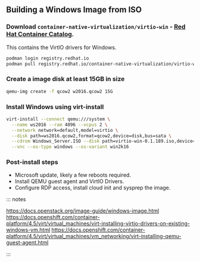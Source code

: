 Building a Windows Image from ISO
---------------------------------

### Download `container-native-virtualization/virtio-win` - [Red Hat Container Catalog](https://catalog.redhat.com/software/containers/container-native-virtualization/virtio-win/5c8a9ce65a13464733ed0946).

This contains the VirtIO drivers for Windows.

```bash
podman login registry.redhat.io
podman pull registry.redhat.io/container-native-virtualization/virtio-win
```

### Create a image disk at least 15GB in size

```bash
qemu-img create -f qcow2 w2016.qcow2 15G
```

### Install Windows using virt-install

```bash
virt-install --connect qemu:///system \
  --name ws2016 --ram 4096 --vcpus 2 \
  --network network=default,model=virtio \
  --disk path=ws2016.qcow2,format=qcow2,device=disk,bus=sata \
  --cdrom Windows_Server.ISO --disk path=virtio-win-0.1.189.iso,device=cdrom \
  --vnc --os-type windows --os-variant win2k16
```

### Post-install steps

- Microsoft update, likely a few reboots required.
- Install QEMU guest agent and VirtIO Drivers.
- Configure RDP access, install cloud init and sysprep the image.

::: notes

https://docs.openstack.org/image-guide/windows-image.html
https://docs.openshift.com/container-platform/4.5/virt/virtual_machines/virt-installing-virtio-drivers-on-existing-windows-vm.html
https://docs.openshift.com/container-platform/4.5/virt/virtual_machines/vm_networking/virt-installing-qemu-guest-agent.html

:::
